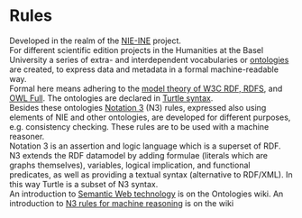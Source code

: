 # Rules
Developed in the realm of the [NIE-INE](http://www.fee.unibas.ch/nie_ine.html) project.  
For different scientific edition projects in the Humanities at the Basel University a series of extra- and interdependent vocabularies or [ontologies]() are created, to express data and metadata in a formal machine-readable way.  
Formal here means adhering to the [model theory of W3C RDF, RDFS](https://www.w3.org/TR/2002/WD-rdf-mt-20020429/), and [OWL Full](https://www.w3.org/TR/owl-semantics/).
The ontologies are declared in [Turtle syntax](https://www.w3.org/TR/turtle/).  
Besides these ontologies [Notation 3](https://www.w3.org/TeamSubmission/n3/) (N3) rules, expressed also using elements of NIE and other ontologies, are developed for different purposes, e.g. consistency checking.  These rules are to be used with a machine reasoner.  
Notation 3 is an assertion and logic language which is a superset of RDF. N3 extends the RDF datamodel by adding formulae (literals which are graphs themselves), variables, logical implication, and functional predicates, as well as providing a textual syntax (alternative to RDF/XML). In this way Turtle is a subset of N3 syntax.  
An introduction to [Semantic Web technology](https://github.com/nie-ine/Ontologies/wiki/Introduction-to-Semantic-Web-technology) is on the Ontologies wiki.
An introduction to [N3 rules for machine reasoning](https://github.com/nie-ine/Rules/wiki/Introduction-to-the-usage-of-N3-rules-for-machine-reasoning) is on the wiki
